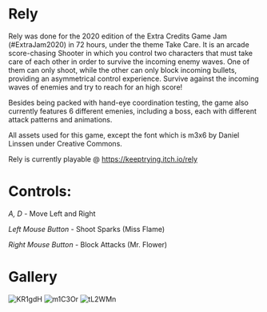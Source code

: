 # Rely

Rely was done for the 2020 edition of the Extra Credits Game Jam (#ExtraJam2020) in 72 hours, under the theme Take Care. It is an arcade score-chasing Shooter in which you control two characters that must take care of each other in order to survive the incoming enemy waves. One of them can only shoot, while the other can only block incoming bullets, providing an asymmetrical control experience. Survive against the incoming waves of enemies and try to reach for an high score!

Besides being packed with hand-eye coordination testing, the game also currently features 6 different emenies, including a boss, each with different attack patterns and animations.

All assets used for this game, except the font which is m3x6 by Daniel Linssen under Creative Commons.

Rely is currently playable @ https://keeptrying.itch.io/rely

# Controls:

_A, D_ - Move Left and Right

_Left Mouse Button_ - Shoot Sparks (Miss Flame)

_Right Mouse Button_ - Block Attacks (Mr. Flower)

# Gallery

![KR1gdH](https://user-images.githubusercontent.com/63672636/110181571-055ecd00-7e04-11eb-8a43-908d67294b2f.gif)
![m1C3Or](https://user-images.githubusercontent.com/63672636/110181576-07289080-7e04-11eb-8bc1-fe23f3331a84.gif)
![tL2WMn](https://user-images.githubusercontent.com/63672636/110181580-08f25400-7e04-11eb-88ab-a50483bd7efa.gif)
